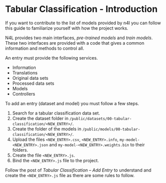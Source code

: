 # Tabular Classification - Introduction

[//]: # (Si deseas contribuir en la lista de modelos que proporciona n4l puedes seguir está guia para familiarizarte con como funciona el proyecto.)

If you want to contribute to the list of models provided by n4l you can follow this guide to familiarize yourself with how the project works.

N4L provides two main interfaces, _pre-trained models_ and _train models_. These two interfaces are provided with a code that gives a common information and methods to control all.

An entry must provide the following services.

* Information
* Translations
* Original data sets
* Processed data sets
* Models
* Controllers

To add an entry (dataset and model) you must follow a few steps.

1. Search for a tabular classification data set.
2. Create the dataset folder in `/public/datasets/00-tabular-classification/<NEW_ENTRY>/`.
3. Create the folder of the models in `/public/models/00-tabular-classification/<NEW_ENTRY>/`.
4. Upload the files `<NEW_ENTRY>.csv`, `<NEW_ENTRY>.info`, `my-model-<NEW_ENTRY>.json` and `my-model-<NEW_ENTRY>.weights.bin` to their folders.
5. Create the file `<NEW_ENTRY>.js`.
6. Bind the `<NEW_ENTRY>.js` file to the project.

Follow the post of _Tabular Classification – Add Entry_ to understand and create the `<NEW_ENTRY>.js` file as there are some rules to follow.

